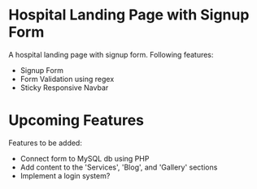 # Hospital Landing Page with Signup Form

A hospital landing page with signup form. Following features:
- Signup Form
- Form Validation using regex
- Sticky Responsive Navbar

# Upcoming Features

Features to be added:
- Connect form to MySQL db using PHP
- Add content to the 'Services', 'Blog', and 'Gallery' sections
- Implement a login system?
